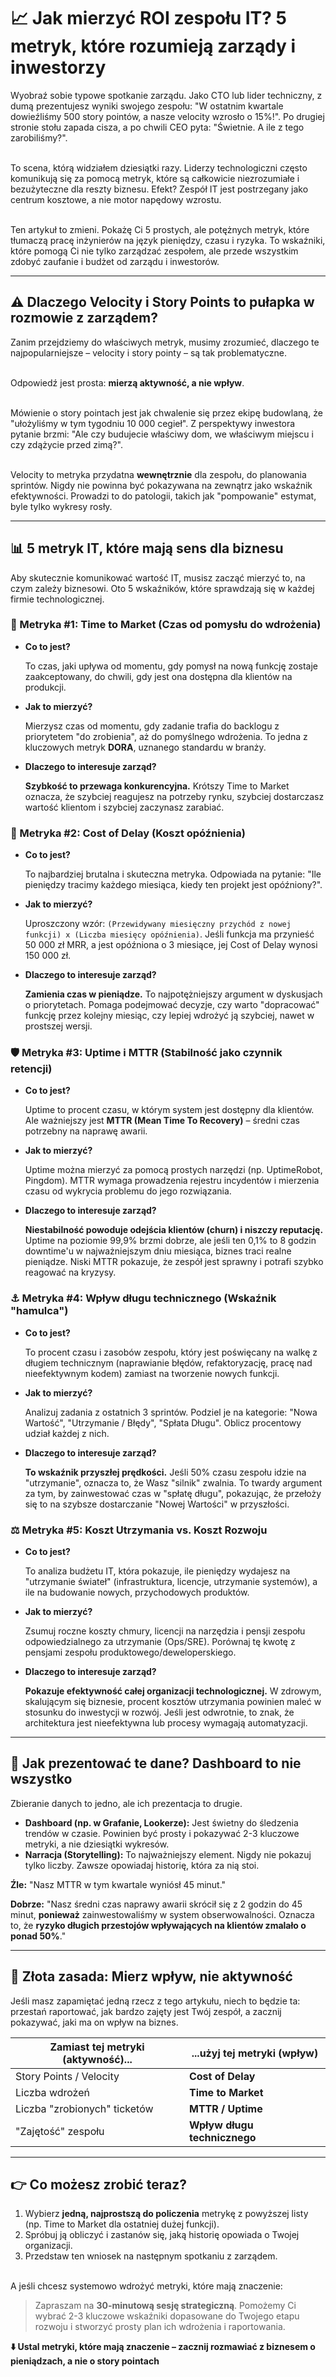 # 📈 Jak mierzyć ROI zespołu IT? 5 metryk, które rozumieją zarządy i inwestorzy

Wyobraź sobie typowe spotkanie zarządu. Jako CTO lub lider techniczny, z dumą prezentujesz wyniki swojego zespołu: "W ostatnim kwartale dowieźliśmy 500 story pointów, a nasze velocity wzrosło o 15%!". Po drugiej stronie stołu zapada cisza, a po chwili CEO pyta: "Świetnie. A ile z tego zarobiliśmy?".

\
To scena, którą widziałem dziesiątki razy. Liderzy technologiczni często komunikują się za pomocą metryk, które są całkowicie niezrozumiałe i bezużyteczne dla reszty biznesu. Efekt? Zespół IT jest postrzegany jako centrum kosztowe, a nie motor napędowy wzrostu.

\
Ten artykuł to zmieni. Pokażę Ci 5 prostych, ale potężnych metryk, które tłumaczą pracę inżynierów na język pieniędzy, czasu i ryzyka. To wskaźniki, które pomogą Ci nie tylko zarządzać zespołem, ale przede wszystkim zdobyć zaufanie i budżet od zarządu i inwestorów.

---

## ⚠️ Dlaczego Velocity i Story Points to pułapka w rozmowie z zarządem?

Zanim przejdziemy do właściwych metryk, musimy zrozumieć, dlaczego te najpopularniejsze – velocity i story pointy – są tak problematyczne.

\
Odpowiedź jest prosta: **mierzą aktywność, a nie wpływ**.

\
Mówienie o story pointach jest jak chwalenie się przez ekipę budowlaną, że "ułożyliśmy w tym tygodniu 10 000 cegieł". Z perspektywy inwestora pytanie brzmi: "Ale czy budujecie właściwy dom, we właściwym miejscu i czy zdążycie przed zimą?".

\
Velocity to metryka przydatna **wewnętrznie** dla zespołu, do planowania sprintów. Nigdy nie powinna być pokazywana na zewnątrz jako wskaźnik efektywności. Prowadzi to do patologii, takich jak "pompowanie" estymat, byle tylko wykresy rosły.

---

## 📊 5 metryk IT, które mają sens dla biznesu

Aby skutecznie komunikować wartość IT, musisz zacząć mierzyć to, na czym zależy biznesowi. Oto 5 wskaźników, które sprawdzają się w każdej firmie technologicznej.

### 🚀 Metryka #1: Time to Market (Czas od pomysłu do wdrożenia)

* **Co to jest?**

    To czas, jaki upływa od momentu, gdy pomysł na nową funkcję zostaje zaakceptowany, do chwili, gdy jest ona dostępna dla klientów na produkcji.
* **Jak to mierzyć?**

    Mierzysz czas od momentu, gdy zadanie trafia do backlogu z priorytetem "do zrobienia", aż do pomyślnego wdrożenia. To jedna z kluczowych metryk **DORA**, uznanego standardu w branży.
* **Dlaczego to interesuje zarząd?**

    **Szybkość to przewaga konkurencyjna.** Krótszy Time to Market oznacza, że szybciej reagujesz na potrzeby rynku, szybciej dostarczasz wartość klientom i szybciej zaczynasz zarabiać.

### 💸 Metryka #2: Cost of Delay (Koszt opóźnienia)

* **Co to jest?**

    To najbardziej brutalna i skuteczna metryka. Odpowiada na pytanie: "Ile pieniędzy tracimy każdego miesiąca, kiedy ten projekt jest opóźniony?".
* **Jak to mierzyć?**

    Uproszczony wzór: `(Przewidywany miesięczny przychód z nowej funkcji) x (Liczba miesięcy opóźnienia)`. Jeśli funkcja ma przynieść 50 000 zł MRR, a jest opóźniona o 3 miesiące, jej Cost of Delay wynosi 150 000 zł.
* **Dlaczego to interesuje zarząd?**

    **Zamienia czas w pieniądze.** To najpotężniejszy argument w dyskusjach o priorytetach. Pomaga podejmować decyzje, czy warto "dopracować" funkcję przez kolejny miesiąc, czy lepiej wdrożyć ją szybciej, nawet w prostszej wersji.

### 🛡️ Metryka #3: Uptime i MTTR (Stabilność jako czynnik retencji)

* **Co to jest?**

    Uptime to procent czasu, w którym system jest dostępny dla klientów. Ale ważniejszy jest **MTTR (Mean Time To Recovery)** – średni czas potrzebny na naprawę awarii.
* **Jak to mierzyć?**

    Uptime można mierzyć za pomocą prostych narzędzi (np. UptimeRobot, Pingdom). MTTR wymaga prowadzenia rejestru incydentów i mierzenia czasu od wykrycia problemu do jego rozwiązania.
* **Dlaczego to interesuje zarząd?**

    **Niestabilność powoduje odejścia klientów (churn) i niszczy reputację.** Uptime na poziomie 99,9% brzmi dobrze, ale jeśli ten 0,1% to 8 godzin downtime'u w najważniejszym dniu miesiąca, biznes traci realne pieniądze. Niski MTTR pokazuje, że zespół jest sprawny i potrafi szybko reagować na kryzysy.

### ⚓ Metryka #4: Wpływ długu technicznego (Wskaźnik "hamulca")

* **Co to jest?**

    To procent czasu i zasobów zespołu, który jest poświęcany na walkę z długiem technicznym (naprawianie błędów, refaktoryzację, pracę nad nieefektywnym kodem) zamiast na tworzenie nowych funkcji.
* **Jak to mierzyć?**

    Analizuj zadania z ostatnich 3 sprintów. Podziel je na kategorie: "Nowa Wartość", "Utrzymanie / Błędy", "Spłata Długu". Oblicz procentowy udział każdej z nich.
* **Dlaczego to interesuje zarząd?**

    **To wskaźnik przyszłej prędkości.** Jeśli 50% czasu zespołu idzie na "utrzymanie", oznacza to, że Wasz "silnik" zwalnia. To twardy argument za tym, by zainwestować czas w "spłatę długu", pokazując, że przełoży się to na szybsze dostarczanie "Nowej Wartości" w przyszłości.

### ⚖️ Metryka #5: Koszt Utrzymania vs. Koszt Rozwoju

* **Co to jest?**

    To analiza budżetu IT, która pokazuje, ile pieniędzy wydajesz na "utrzymanie świateł" (infrastruktura, licencje, utrzymanie systemów), a ile na budowanie nowych, przychodowych produktów.
* **Jak to mierzyć?**

    Zsumuj roczne koszty chmury, licencji na narzędzia i pensji zespołu odpowiedzialnego za utrzymanie (Ops/SRE). Porównaj tę kwotę z pensjami zespołu produktowego/deweloperskiego.
* **Dlaczego to interesuje zarząd?**

    **Pokazuje efektywność całej organizacji technologicznej.** W zdrowym, skalującym się biznesie, procent kosztów utrzymania powinien maleć w stosunku do inwestycji w rozwój. Jeśli jest odwrotnie, to znak, że architektura jest nieefektywna lub procesy wymagają automatyzacji.

---

## 💬 Jak prezentować te dane? Dashboard to nie wszystko

Zbieranie danych to jedno, ale ich prezentacja to drugie.
* **Dashboard (np. w Grafanie, Lookerze):** Jest świetny do śledzenia trendów w czasie. Powinien być prosty i pokazywać 2-3 kluczowe metryki, a nie dziesiątki wykresów.
* **Narracja (Storytelling):** To najważniejszy element. Nigdy nie pokazuj tylko liczby. Zawsze opowiadaj historię, która za nią stoi.

**Źle:** "Nasz MTTR w tym kwartale wyniósł 45 minut."

**Dobrze:** "Nasz średni czas naprawy awarii skrócił się z 2 godzin do 45 minut, **ponieważ** zainwestowaliśmy w system obserwowalności. Oznacza to, że **ryzyko długich przestojów wpływających na klientów zmalało o ponad 50%**."

---

## 🔑 Złota zasada: Mierz wpływ, nie aktywność

Jeśli masz zapamiętać jedną rzecz z tego artykułu, niech to będzie ta: przestań raportować, jak bardzo zajęty jest Twój zespół, a zacznij pokazywać, jaki ma on wpływ na biznes.

| Zamiast tej metryki (aktywność)... | ...użyj tej metryki (wpływ) |
|---|---|
| Story Points / Velocity | **Cost of Delay** |
| Liczba wdrożeń | **Time to Market** |
| Liczba "zrobionych" ticketów | **MTTR / Uptime** |
| "Zajętość" zespołu | **Wpływ długu technicznego** |

---

## 👉 Co możesz zrobić teraz?

1. Wybierz **jedną, najprostszą do policzenia** metrykę z powyższej listy (np. Time to Market dla ostatniej dużej funkcji).
2. Spróbuj ją obliczyć i zastanów się, jaką historię opowiada o Twojej organizacji.
3. Przedstaw ten wniosek na następnym spotkaniu z zarządem.

\
A jeśli chcesz systemowo wdrożyć metryki, które mają znaczenie:

> Zapraszam na **30-minutową sesję strategiczną**. Pomożemy Ci wybrać 2-3 kluczowe wskaźniki dopasowane do Twojego etapu rozwoju i stworzyć prosty plan ich wdrożenia i raportowania.

**⬇️ Ustal metryki, które mają znaczenie – zacznij rozmawiać z biznesem o pieniądzach, a nie o story pointach**
